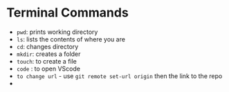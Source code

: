 # Terminal Commands

- `pwd`: prints working directory
- `ls`: lists the contents of where you are
- `cd`: changes directory
- `mkdir`: creates a folder
- `touch`: to create a file
- `code` : to open VScode
- `to change url` - use `git remote set-url origin` then the link to the repo
- 
